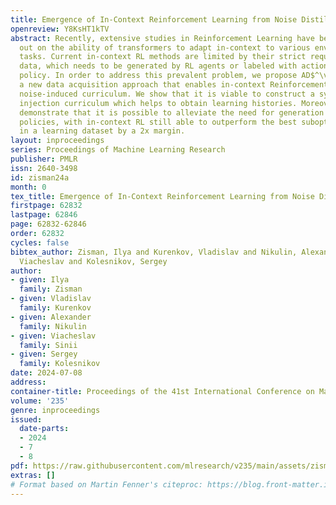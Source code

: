```yaml
---
title: Emergence of In-Context Reinforcement Learning from Noise Distillation
openreview: Y8KsHT1kTV
abstract: Recently, extensive studies in Reinforcement Learning have been carried
  out on the ability of transformers to adapt in-context to various environments and
  tasks. Current in-context RL methods are limited by their strict requirements for
  data, which needs to be generated by RL agents or labeled with actions from an optimal
  policy. In order to address this prevalent problem, we propose AD$^\varepsilon$,
  a new data acquisition approach that enables in-context Reinforcement Learning from
  noise-induced curriculum. We show that it is viable to construct a synthetic noise
  injection curriculum which helps to obtain learning histories. Moreover, we experimentally
  demonstrate that it is possible to alleviate the need for generation using optimal
  policies, with in-context RL still able to outperform the best suboptimal policy
  in a learning dataset by a 2x margin.
layout: inproceedings
series: Proceedings of Machine Learning Research
publisher: PMLR
issn: 2640-3498
id: zisman24a
month: 0
tex_title: Emergence of In-Context Reinforcement Learning from Noise Distillation
firstpage: 62832
lastpage: 62846
page: 62832-62846
order: 62832
cycles: false
bibtex_author: Zisman, Ilya and Kurenkov, Vladislav and Nikulin, Alexander and Sinii,
  Viacheslav and Kolesnikov, Sergey
author:
- given: Ilya
  family: Zisman
- given: Vladislav
  family: Kurenkov
- given: Alexander
  family: Nikulin
- given: Viacheslav
  family: Sinii
- given: Sergey
  family: Kolesnikov
date: 2024-07-08
address:
container-title: Proceedings of the 41st International Conference on Machine Learning
volume: '235'
genre: inproceedings
issued:
  date-parts:
  - 2024
  - 7
  - 8
pdf: https://raw.githubusercontent.com/mlresearch/v235/main/assets/zisman24a/zisman24a.pdf
extras: []
# Format based on Martin Fenner's citeproc: https://blog.front-matter.io/posts/citeproc-yaml-for-bibliographies/
---
```

